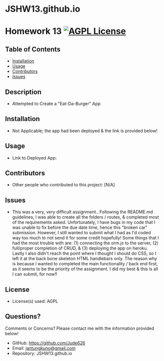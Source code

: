 # JSHW13.github.io

# Homework 13 [![AGPL License](https://img.shields.io/badge/license-AGPL-blue.svg)](http://www.gnu.org/licenses/agpl-3.0)

## Table of Contents
 - [Installation](#installation) 
 - [Usage](#usage)
 - [Contributors](#contributors)
 - [Issues](#issues) 

## Description 
- Attempted to Create a "Eat-Da-Burger" App

## Installation
- Not Applicable; the app had been deployed & the link is provided below!

## Usage
- Link to Deployed App:

## Contributors
- Other people who contributed to this project: [N/A]

## Issues
- This was a very, very difficult assignment.. Following the README.md guidelines, I was able to create all the folders / routes, & completed most of the requirements asked. Unfortunately, I have bugs in my code that I was unable to fix before the due date time, hence this "broken car" submission. However, I still wanted to submit what I had as I'd coded way too much to not send it for some credit hopefully! Some things that I had the most trouble with are: (1) connecting the orm.js to the server, (2) full/proper completion of CRUD, & (3) deploying the app on heroku. Lastly I also didn't reach the point where I thought I should do CSS, so I left it at the back bone skeleton HTML handlebars only. The reason why is because I wanted to completed the main functionality / back end first, as it seems to be the priority of the assignment. I did my best & this is all I can submit, for now!!
 
## License
- License(s) used: AGPL

## Questions?
Comments or Concerns? Please contact me with the information provided below!
- GitHub: https://github.com/Jude626
- Email: jantungkuno@gmail.com
- Repository: JSHW13.github.io